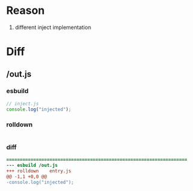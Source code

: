 # Reason
1. different inject implementation
# Diff
## /out.js
### esbuild
```js
// inject.js
console.log("injected");
```
### rolldown
```js

```
### diff
```diff
===================================================================
--- esbuild	/out.js
+++ rolldown	entry.js
@@ -1,1 +0,0 @@
-console.log("injected");

```